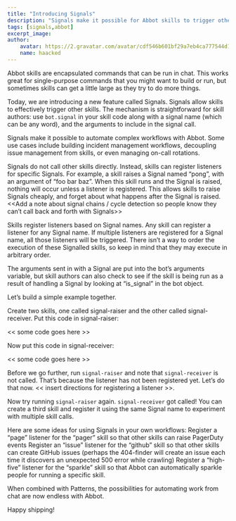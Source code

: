 ```yaml
---
title: "Introducing Signals"
description: "Signals make it possible for Abbot skills to trigger other Abbot skills."
tags: [signals,abbot]
excerpt_image: 
author:
    avatar: https://2.gravatar.com/avatar/cdf546b601bf29a7eb4ca777544d11cd?s=160
    name: haacked
---
```


Abbot skills are encapsulated commands that can be run in chat. This works great for single-purpose commands that you might want to build or run, but sometimes skills can get a little large as they try to do more things. 

Today, we are introducing a new feature called Signals. Signals allow skills to effectively trigger other skills. The mechanism is straightforward for skill authors: use `bot.signal` in your skill code along with a signal name (which can be any word), and the arguments to include in the signal call. 

Signals make it possible to automate complex workflows with Abbot. Some use cases include building incident management workflows, decoupling issue management from skills, or even managing on-call rotations.

Signals do not call other skills directly. Instead, skills can register listeners for specific Signals. For example, a skill raises a Signal named “pong”, with an argument of “foo bar baz”. When this skill runs and the Signal is raised, nothing will occur unless a listener is registered. This allows skills to raise Signals cheaply, and forget about what happens after the Signal is raised. <<Add a note about signal chains / cycle detection so people know they can’t call back and forth with Signals>>

Skills register listeners based on Signal names. Any skill can register a listener for any Signal name. If multiple listeners are registered for a Signal name, all those listeners will be triggered. There isn’t a way to order the execution of these Signalled skills, so keep in mind that they may execute in arbitrary order.

The arguments sent in with a Signal are put into the bot’s arguments variable, but skill authors can also check to see if the skill is being run as a result of handling a Signal by looking at “is_signal” in the bot object. 

Let’s build a simple example together. 

Create two skills, one called signal-raiser and the other called signal-receiver. Put this code in signal-raiser: 

<< some code goes here >> 

Now put this code in signal-receiver: 

<< some code goes here >>

Before we go further, run `signal-raiser` and note that `signal-receiver` is not called. That’s because the listener has not been registered yet. Let’s do that now. << insert directions for registering a listener >>. 

Now try running `signal-raiser` again. `signal-receiver` got called! You can create a third skill and register it using the same Signal name to experiment with multiple skill calls. 

Here are some ideas for using Signals in your own workflows: 
Register a “page” listener for the “pager” skill so that other skills can raise PagerDuty events
Register an “issue” listener for the “github” skill so that other skills can create GitHub issues (perhaps the 404-finder will create an issue each time it discovers an unexpected 500 error while crawling)
Register a “high-five” listener for the “sparkle” skill so that Abbot can automatically sparkle people for running a specific skill. 

When combined with Patterns, the possibilities for automating work from chat are now endless with Abbot.

Happy shipping!


